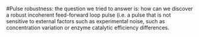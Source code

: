 #Pulse robustness: the question we tried to answer is: how can we discover a robust incoherent feed-forward loop pulse (i.e. a pulse that is not sensitive to external factors such as experimental noise, such as concentration variation or enzyme catalytic efficiency differences.
